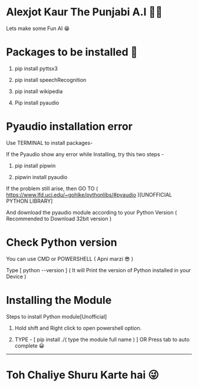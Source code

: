 # Alexjot Kaur The Punjabi A.I 🧞‍♀️
Lets make some Fun AI 😁

# Packages to be installed 🧐

1. pip install pyttsx3
2. pip install speechRecognition
3. pip install wikipedia

4. Pip install pyaudio


# Pyaudio installation error

Use TERMINAL to install packages-                                                                                                                  
                                                                                                                                                
If the Pyaudio show any error while Installing, try this two steps -

1. pip install pipwin

2. pipwin install pyaudio


If the problem still arise, then GO TO ( https://www.lfd.uci.edu/~gohlke/pythonlibs/#pyaudio )[UNOFFICIAL PYTHON LIBRARY]

And download the pyaudio module according to your Python Version ( Recommended to Download 32bit version )

# Check Python version
You can use CMD or POWERSHELL ( Apni marzi 😎 )    
                                                                                                                                                   
Type [ python --version ] ( It will Print the version of Python installed in your Device )

# Installing the Module
Steps to install Python module[Unofficial]
                                                                                                                                                   
1. Hold shift and Right click to open powershell option.
                                                                                                                                                
2. TYPE - [ pip install ./( type the module full name ) ] OR Press tab to auto complete 😀

<hr>



# Toh Chaliye Shuru Karte hai 😜
